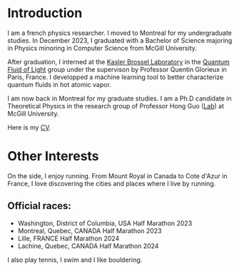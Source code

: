 # Introduction

I am a french physics researcher. I moved to Montreal for my undergraduate studies. 
In December 2023, I graduated with a Bachelor of Science majoring in Physics minoring in Computer Science from McGill University. 

After graduation, I interned at the [Kasler Brossel Laboratory](https://www.lkb.upmc.fr/) in the [Quantum Fluid of Light](https://www.quentinglorieux.fr/) group under the supervison by Professor Quentin Glorieux in Paris, France. I developped a machine learning tool to better characterize quantum fluids in hot atomic vapor.

I am now back in Montreal for my graduate studies. I am a Ph.D candidate in Theoretical Physics in the research group of Professor Hong Guo ([Lab](https://www.physics.mcgill.ca/~guo/)) at McGill University. 

Here is my [CV](./media/CV.pdf).

# Other Interests

On the side, I enjoy running. From Mount Royal in Canada to Cote d'Azur in France, I love discovering the cities and places where I live by running. 

## Official races:

- Washington, District of Columbia, USA Half Marathon 2023
- Montreal, Quebec, CANADA Half Marathon 2023
- Lille, FRANCE Half Marathon 2024
- Lachine, Quebec, CANADA Half Marathon 2024

I also play tennis, I swim and I like bouldering.
